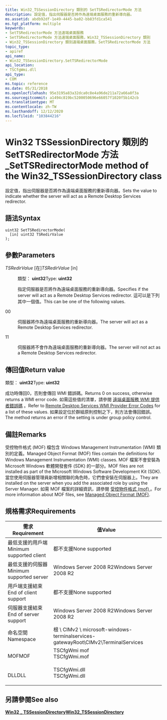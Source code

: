 ```yaml
---
title: Win32_TSSessionDirectory 類別的 SetTSRedirectorMode 方法
description: 設定值，指出伺服器是否將作為遠端桌面服務的重新導向器。
ms.assetid: abdb92df-1e49-4445-ba02-bb83fd1ca541
ms.tgt_platform: multiple
keywords:
- SetTSRedirectorMode 方法遠端桌面服務
- SetTSRedirectorMode 方法遠端桌面服務，Win32_TSSessionDirectory 類別
- Win32_TSSessionDirectory 類別遠端桌面服務，SetTSRedirectorMode 方法
topic_type:
- apiref
api_name:
- Win32_TSSessionDirectory.SetTSRedirectorMode
api_location:
- TSCfgWmi.dll
api_type:
- COM
ms.topic: reference
ms.date: 05/31/2018
ms.openlocfilehash: 95e3195a83a32dca0c8e4a96de211a72a66a8f3a
ms.sourcegitcommit: a1494c819bc5200050696e66057f1020f5b142cb
ms.translationtype: MT
ms.contentlocale: zh-TW
ms.lasthandoff: 12/12/2020
ms.locfileid: "103844216"
---
```

# <a name="settsredirectormode-method-of-the-win32_tssessiondirectory-class"></a><span data-ttu-id="64549-106">Win32 TSSessionDirectory 類別的 SetTSRedirectorMode 方法 \_</span><span class="sxs-lookup"><span data-stu-id="64549-106">SetTSRedirectorMode method of the Win32\_TSSessionDirectory class</span></span>

<span data-ttu-id="64549-107">設定值，指出伺服器是否將作為遠端桌面服務的重新導向器。</span><span class="sxs-lookup"><span data-stu-id="64549-107">Sets the value to indicate whether the server will act as a Remote Desktop Services redirector.</span></span>

## <a name="syntax"></a><span data-ttu-id="64549-108">語法</span><span class="sxs-lookup"><span data-stu-id="64549-108">Syntax</span></span>


```mof
uint32 SetTSRedirectorMode(
  [in] uint32 TSRedirValue
);
```



## <a name="parameters"></a><span data-ttu-id="64549-109">參數</span><span class="sxs-lookup"><span data-stu-id="64549-109">Parameters</span></span>

<dl> <dt>

<span data-ttu-id="64549-110">*TSRedirValue* \[在\]</span><span class="sxs-lookup"><span data-stu-id="64549-110">*TSRedirValue* \[in\]</span></span>
</dt> <dd>

<span data-ttu-id="64549-111">類型： **uint32**</span><span class="sxs-lookup"><span data-stu-id="64549-111">Type: **uint32**</span></span>

<span data-ttu-id="64549-112">指定伺服器是否將作為遠端桌面服務的重新導向器。</span><span class="sxs-lookup"><span data-stu-id="64549-112">Specifies if the server will act as a Remote Desktop Services redirector.</span></span> <span data-ttu-id="64549-113">這可以是下列其中一個值。</span><span class="sxs-lookup"><span data-stu-id="64549-113">This can be one of the following values.</span></span>

<dt>

<span data-ttu-id="64549-114">0</span><span class="sxs-lookup"><span data-stu-id="64549-114">0</span></span>
</dt> <dd>

<span data-ttu-id="64549-115">伺服器將作為遠端桌面服務的重新導向器。</span><span class="sxs-lookup"><span data-stu-id="64549-115">The server will act as a Remote Desktop Services redirector.</span></span>

</dd> <dt>

<span data-ttu-id="64549-116">1</span><span class="sxs-lookup"><span data-stu-id="64549-116">1</span></span>
</dt> <dd>

<span data-ttu-id="64549-117">伺服器將不會作為遠端桌面服務的重新導向器。</span><span class="sxs-lookup"><span data-stu-id="64549-117">The server will not act as a Remote Desktop Services redirector.</span></span>

</dd> </dl> </dd> </dl>

## <a name="return-value"></a><span data-ttu-id="64549-118">傳回值</span><span class="sxs-lookup"><span data-stu-id="64549-118">Return value</span></span>

<span data-ttu-id="64549-119">類型： **uint32**</span><span class="sxs-lookup"><span data-stu-id="64549-119">Type: **uint32**</span></span>

<span data-ttu-id="64549-120">成功時傳回0，否則會傳回 WMI 錯誤碼。</span><span class="sxs-lookup"><span data-stu-id="64549-120">Returns 0 on success, otherwise returns a WMI error code.</span></span> <span data-ttu-id="64549-121">如需這些值的清單，請參閱 [遠端桌面服務 WMI 提供者錯誤碼](terminal-services-wmi-provider-error-codes.md) 。</span><span class="sxs-lookup"><span data-stu-id="64549-121">Refer to [Remote Desktop Services WMI Provider Error Codes](terminal-services-wmi-provider-error-codes.md) for a list of these values.</span></span> <span data-ttu-id="64549-122">如果設定位於群組原則控制之下，則方法會傳回錯誤。</span><span class="sxs-lookup"><span data-stu-id="64549-122">The method returns an error if the setting is under group policy control.</span></span>

## <a name="remarks"></a><span data-ttu-id="64549-123">備註</span><span class="sxs-lookup"><span data-stu-id="64549-123">Remarks</span></span>

<span data-ttu-id="64549-124">受控物件格式 (MOF) 檔包含 Windows Management Instrumentation (WMI) 類別的定義。</span><span class="sxs-lookup"><span data-stu-id="64549-124">Managed Object Format (MOF) files contain the definitions for Windows Management Instrumentation (WMI) classes.</span></span> <span data-ttu-id="64549-125">MOF 檔案不會安裝為 Microsoft Windows 軟體開發套件 (SDK) 的一部分。</span><span class="sxs-lookup"><span data-stu-id="64549-125">MOF files are not installed as part of the Microsoft Windows Software Development Kit (SDK).</span></span> <span data-ttu-id="64549-126">當您使用伺服器管理員新增相關聯的角色時，它們會安裝在伺服器上。</span><span class="sxs-lookup"><span data-stu-id="64549-126">They are installed on the server when you add the associated role by using the Server Manager.</span></span> <span data-ttu-id="64549-127">如需 MOF 檔案的詳細資訊，請參閱 [受控物件格式 (mof) ](/windows/desktop/WmiSdk/managed-object-format--mof-)。</span><span class="sxs-lookup"><span data-stu-id="64549-127">For more information about MOF files, see [Managed Object Format (MOF)](/windows/desktop/WmiSdk/managed-object-format--mof-).</span></span>

## <a name="requirements"></a><span data-ttu-id="64549-128">規格需求</span><span class="sxs-lookup"><span data-stu-id="64549-128">Requirements</span></span>



| <span data-ttu-id="64549-129">需求</span><span class="sxs-lookup"><span data-stu-id="64549-129">Requirement</span></span> | <span data-ttu-id="64549-130">值</span><span class="sxs-lookup"><span data-stu-id="64549-130">Value</span></span> |
|-------------------------------------|-----------------------------------------------------------------------------------------|
| <span data-ttu-id="64549-131">最低支援的用戶端</span><span class="sxs-lookup"><span data-stu-id="64549-131">Minimum supported client</span></span><br/> | <span data-ttu-id="64549-132">都不支援</span><span class="sxs-lookup"><span data-stu-id="64549-132">None supported</span></span><br/>                                                               |
| <span data-ttu-id="64549-133">最低支援的伺服器</span><span class="sxs-lookup"><span data-stu-id="64549-133">Minimum supported server</span></span><br/> | <span data-ttu-id="64549-134">Windows Server 2008 R2</span><span class="sxs-lookup"><span data-stu-id="64549-134">Windows Server 2008 R2</span></span><br/>                                                       |
| <span data-ttu-id="64549-135">用戶端支援結束</span><span class="sxs-lookup"><span data-stu-id="64549-135">End of client support</span></span><br/>    | <span data-ttu-id="64549-136">都不支援</span><span class="sxs-lookup"><span data-stu-id="64549-136">None supported</span></span><br/>                                                               |
| <span data-ttu-id="64549-137">伺服器支援結束</span><span class="sxs-lookup"><span data-stu-id="64549-137">End of server support</span></span><br/>    | <span data-ttu-id="64549-138">Windows Server 2008 R2</span><span class="sxs-lookup"><span data-stu-id="64549-138">Windows Server 2008 R2</span></span><br/>                                                       |
| <span data-ttu-id="64549-139">命名空間</span><span class="sxs-lookup"><span data-stu-id="64549-139">Namespace</span></span><br/>                | <span data-ttu-id="64549-140">根 \\ CIMv2 \\ microsoft-windows-terminalservices-gateway</span><span class="sxs-lookup"><span data-stu-id="64549-140">Root\\CIMv2\\TerminalServices</span></span><br/>                                                |
| <span data-ttu-id="64549-141">MOF</span><span class="sxs-lookup"><span data-stu-id="64549-141">MOF</span></span><br/>                      | <dl> <span data-ttu-id="64549-142"><dt>TSCfgWmi mof</dt></span><span class="sxs-lookup"><span data-stu-id="64549-142"><dt>TSCfgWmi.mof</dt></span></span> </dl> |
| <span data-ttu-id="64549-143">DLL</span><span class="sxs-lookup"><span data-stu-id="64549-143">DLL</span></span><br/>                      | <dl> <span data-ttu-id="64549-144"><dt>TSCfgWmi.dll</dt></span><span class="sxs-lookup"><span data-stu-id="64549-144"><dt>TSCfgWmi.dll</dt></span></span> </dl> |



## <a name="see-also"></a><span data-ttu-id="64549-145">另請參閱</span><span class="sxs-lookup"><span data-stu-id="64549-145">See also</span></span>

<dl> <dt>

[<span data-ttu-id="64549-146">**Win32 \_ TSSessionDirectory**</span><span class="sxs-lookup"><span data-stu-id="64549-146">**Win32\_TSSessionDirectory**</span></span>](win32-tssessiondirectory.md)
</dt> </dl>

 

